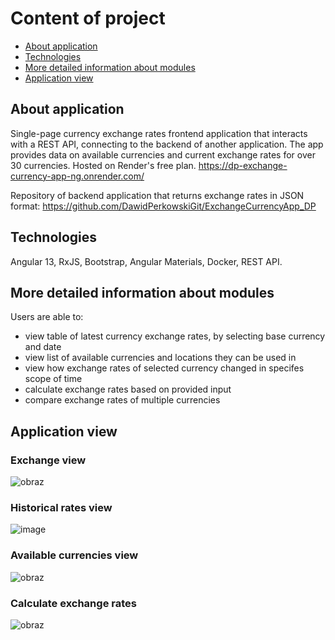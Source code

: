 # Content of project
* [About application](#about-application)
* [Technologies](#technologies)
* [More detailed information about modules](#more-detailed-information-about-modules)
* [Application view](#application-view)

## About application

Single-page currency exchange rates frontend application that interacts with a REST API, connecting to the backend of another application. The app provides data on available currencies and current exchange rates for over 30 currencies. Hosted on Render's free plan. https://dp-exchange-currency-app-ng.onrender.com/

Repository of backend application that returns exchange rates in JSON format:
https://github.com/DawidPerkowskiGit/ExchangeCurrencyApp_DP


## Technologies
Angular 13, RxJS, Bootstrap, Angular Materials, Docker, REST API.


## More detailed information about modules

Users are able to:
- view table of latest currency exchange rates, by selecting base currency and date
- view list of available currencies and locations they can be used in
- view how exchange rates of selected currency changed in specifes scope of time
- calculate exchange rates based on provided input
- compare exchange rates of multiple currencies


## Application view

### Exchange view

![obraz](https://github.com/DawidPerkowskiGit/DP_Exchange_Currency_App_NG/assets/87314459/46ad9d55-67b6-44eb-a2d4-1300f79ffd69)

### Historical rates view

![image](https://github.com/DawidPerkowskiGit/DP_Exchange_Currency_App_NG/assets/87314459/921a2826-7361-4894-b36d-fb995d46e851)

### Available currencies view

![obraz](https://github.com/DawidPerkowskiGit/DP_Exchange_Currency_App_NG/assets/87314459/d8aebc3f-6082-4c26-9c01-b4118d2b9074)

### Calculate exchange rates

![obraz](https://github.com/DawidPerkowskiGit/DP_Exchange_Currency_App_NG/assets/87314459/dd85fce5-f607-4783-b350-3527f868aa73)



